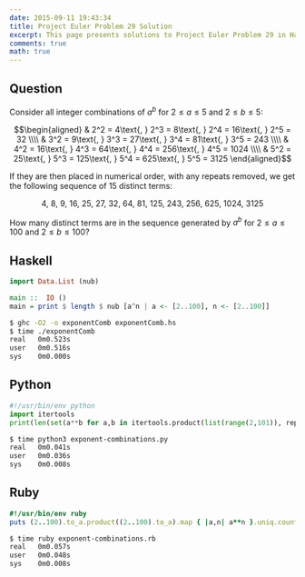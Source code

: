 ```yaml
---
date: 2015-09-11 19:43:34
title: Project Euler Problem 29 Solution
excerpt: This page presents solutions to Project Euler Problem 29 in Haskell, Python and Ruby.
comments: true
math: true
---
```



## Question

Consider all integer combinations of $a^b$ for $2 \leq a \leq 5$ and $2 \leq b \leq 5$:

$$\begin{aligned}
& 2^2 = 4\text{, } 2^3 = 8\text{, } 2^4 = 16\text{, } 2^5 = 32 \\\\
& 3^2 = 9\text{, } 3^3 = 27\text{, } 3^4 = 81\text{, } 3^5 = 243 \\\\
& 4^2 = 16\text{, } 4^3 = 64\text{, } 4^4 = 256\text{, } 4^5 = 1024 \\\\
& 5^2 = 25\text{, } 5^3 = 125\text{, } 5^4 = 625\text{, } 5^5 = 3125
\end{aligned}$$

If they are then placed in numerical order, with any repeats removed, we 
get the following sequence of 15 distinct terms:

$$4\text{, } 8\text{, } 9\text{, } 16\text{, } 25\text{, } 27\text{, } 32\text{, } 64\text{, } 81\text{, } 125\text{, } 243\text{, } 256\text{, } 625\text{, } 1024\text{, } 3125$$

How many distinct terms are in the sequence generated by $a^b$ for 
$2 \leq a \leq 100$ and $2 \leq b \leq 100$?






## Haskell

```haskell
import Data.List (nub)

main ::  IO ()
main = print $ length $ nub [a^n | a <- [2..100], n <- [2..100]]
```


```bash
$ ghc -O2 -o exponentComb exponentComb.hs
$ time ./exponentComb
real   0m0.523s
user   0m0.516s
sys    0m0.000s
```



## Python

```python
#!/usr/bin/env python
import itertools
print(len(set(a**b for a,b in itertools.product(list(range(2,101)), repeat=2))))
```


```bash
$ time python3 exponent-combinations.py
real   0m0.041s
user   0m0.036s
sys    0m0.008s
```



## Ruby

```ruby
#!/usr/bin/env ruby
puts (2..100).to_a.product((2..100).to_a).map { |a,n| a**n }.uniq.count
```


```bash
$ time ruby exponent-combinations.rb
real   0m0.057s
user   0m0.048s
sys    0m0.008s
```



